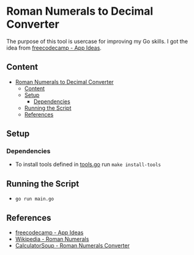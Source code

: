 # Roman Numerals to Decimal Converter

The purpose of this tool is usercase for improving my Go skills. I got the idea
from [freecodecamp - App Ideas](https://www.freecodecamp.org/news/here-are-some-app-ideas-you-can-build-to-level-up-your-coding-skills-39618291f672/).

## Content

- [Roman Numerals to Decimal Converter](#roman-numerals-to-decimal-converter)
  - [Content](#content)
  - [Setup](#setup)
    - [Dependencies](#dependencies)
  - [Running the Script](#running-the-script)
  - [References](#references)

## Setup

### Dependencies

* To install tools defined in [tools.go](/tools.go) run `make install-tools`

## Running the Script

* ```go run main.go```

## References

* [freecodecamp - App Ideas](https://www.freecodecamp.org/news/here-are-some-app-ideas-you-can-build-to-level-up-your-coding-skills-39618291f672/)
* [Wikipedia - Roman Numerals](https://en.wikipedia.org/wiki/Roman_numerals)
* [CalculatorSoup - Roman Numerals Converter](https://www.calculatorsoup.com/calculators/conversions/roman-numeral-converter.php)
